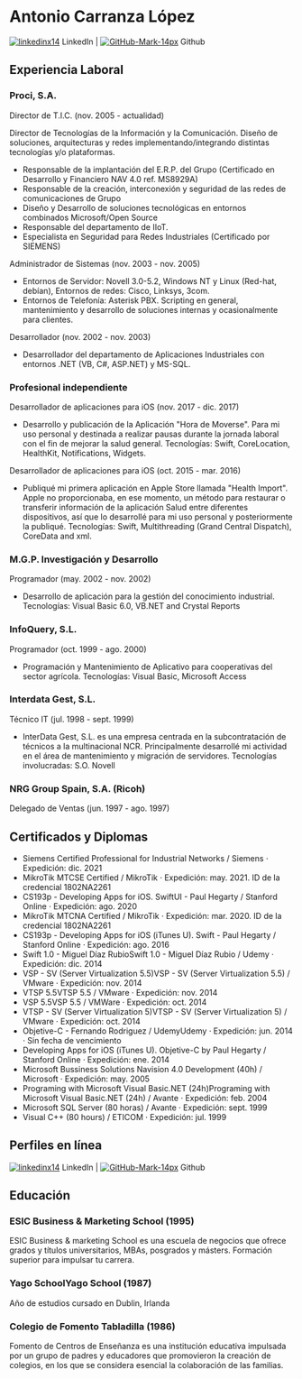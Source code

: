 # Antonio Carranza López
[![linkedinx14](https://user-images.githubusercontent.com/9987502/172685724-5c9612c4-971d-4007-8bfb-af2f60eb4646.png)](https://www.linkedin.com/in/antoniocarranza/) LinkedIn | [![GitHub-Mark-14px](https://user-images.githubusercontent.com/9987502/172686025-0a1b1879-c610-45b6-a84e-7c20b817700d.png)](https://www.linkedin.com/in/antoniocarranza/) Github

## Experiencia Laboral
### Proci, S.A.
Director de T.I.C. (nov. 2005 - actualidad)

Director de Tecnologías de la Información y la Comunicación. Diseño de soluciones, arquitecturas y redes implementando/integrando distintas tecnologías y/o plataformas.
- Responsable de la implantación del E.R.P. del Grupo (Certificado en Desarrollo y Financiero NAV 4.0 ref. MS8929A)
- Responsable de la creación, interconexión y seguridad de las redes de comunicaciones de Grupo
- Diseño y Desarrollo de soluciones tecnológicas en entornos combinados Microsoft/Open Source
- Responsable del departamento de IIoT.
- Especialista en Seguridad para Redes Industriales (Certificado por SIEMENS)

Administrador de Sistemas (nov. 2003 - nov. 2005)
- Entornos de Servidor: Novell 3.0-5.2, Windows NT y Linux (Red-hat, debían), Entornos de redes: Cisco, Linksys, 3com.
- Entornos de Telefonía: Asterisk PBX. Scripting en general, mantenimiento y desarrollo de soluciones internas y ocasionalmente para clientes.

Desarrollador (nov. 2002 - nov. 2003)
- Desarrollador del departamento de Aplicaciones Industriales con entornos .NET (VB, C#, ASP.NET) y MS-SQL.

### Profesional independiente
Desarrollador de aplicaciones para iOS (nov. 2017 - dic. 2017)
- Desarrollo y publicación de la Aplicación "Hora de Moverse". Para mi uso personal y destinada a realizar pausas durante la jornada laboral con el fin de mejorar la salud general. Tecnologías: Swift, CoreLocation, HealthKit, Notifications, Widgets.

Desarrollador de aplicaciones para iOS (oct. 2015 - mar. 2016)
- Publiqué mi primera aplicación en Apple Store llamada "Health Import". Apple no proporcionaba, en ese momento, un método para restaurar o transferir información de la aplicación Salud entre diferentes dispositivos, así que lo desarrollé para mi uso personal y posteriormente la publiqué. Tecnologías: Swift, Multithreading (Grand Central Dispatch), CoreData and xml.

### M.G.P. Investigación y Desarrollo
Programador (may. 2002 - nov. 2002)
- Desarrollo de aplicación para la gestión del conocimiento industrial. Tecnologías: Visual Basic 6.0, VB.NET and Crystal Reports

### InfoQuery, S.L.
Programador (oct. 1999 - ago. 2000)
- Programación y Mantenimiento de Aplicativo para cooperativas del sector agrícola. Tecnologías: Visual Basic, Microsoft Access

### Interdata Gest, S.L.
Técnico IT (jul. 1998 - sept. 1999)
- InterData Gest, S.L. es una empresa centrada en la subcontratación de técnicos a la multinacional NCR. Principalmente desarrollé mi actividad en el área de mantenimiento y migración de servidores. Tecnologías involucradas: S.O. Novell

### NRG Group Spain, S.A. (Ricoh)
Delegado de Ventas (jun. 1997 - ago. 1997)

## Certificados y Diplomas

- Siemens Certified Professional for Industrial Networks / Siemens · Expedición: dic. 2021
- MikroTik MTCSE Certified / MikroTik · Expedición: may. 2021. ID de la credencial 1802NA2261
- CS193p - Developing Apps for iOS. SwiftUI - Paul Hegarty / Stanford Online · Expedición: ago. 2020
- MikroTik MTCNA Certified / MikroTik · Expedición: mar. 2020. ID de la credencial 1802NA2261
- CS193p - Developing Apps for iOS (iTunes U). Swift - Paul Hegarty / Stanford Online · Expedición: ago. 2016
- Swift 1.0 - Miguel Díaz RubioSwift 1.0 - Miguel Díaz Rubio / Udemy · Expedición: dic. 2014
- VSP - SV (Server Virtualization 5.5)VSP - SV (Server Virtualization 5.5) / VMware · Expedición: nov. 2014
- VTSP 5.5VTSP 5.5 / VMware · Expedición: nov. 2014
- VSP 5.5VSP 5.5 / VMWare · Expedición: oct. 2014
- VTSP - SV (Server Virtualization 5)VTSP - SV (Server Virtualization 5) / VMware · Expedición: oct. 2014
- Objetive-C - Fernando Rodriguez / UdemyUdemy · Expedición: jun. 2014 · Sin fecha de vencimiento
- Developing Apps for iOS (iTunes U). Objetive-C by Paul Hegarty / Stanford Online · Expedición: ene. 2014
- Microsoft Bussiness Solutions Navision 4.0 Development (40h) / Microsoft · Expedición: may. 2005
- Programing with Microsoft Visual Basic.NET (24h)Programing with Microsoft Visual Basic.NET (24h) / Avante · Expedición: feb. 2004
- Microsoft SQL Server (80 horas) / Avante · Expedición: sept. 1999
- Visual C++ (80 hours) / ETICOM · Expedición: jul. 1999

## Perfiles en línea
[![linkedinx14](https://user-images.githubusercontent.com/9987502/172685724-5c9612c4-971d-4007-8bfb-af2f60eb4646.png)](https://www.linkedin.com/in/antoniocarranza/) LinkedIn | [![GitHub-Mark-14px](https://user-images.githubusercontent.com/9987502/172686025-0a1b1879-c610-45b6-a84e-7c20b817700d.png)](https://www.linkedin.com/in/antoniocarranza/) Github

## Educación
### ESIC Business & Marketing School (1995)
ESIC Business & marketing School es una escuela de negocios que ofrece grados y títulos universitarios, MBAs, posgrados y másters. Formación superior para impulsar tu carrera.
### Yago SchoolYago School (1987)
Año de estudios cursado en Dublin, Irlanda
### Colegio de Fomento Tabladilla (1986)
Fomento de Centros de Enseñanza es una institución educativa impulsada por un grupo de padres y educadores que promovieron la creación de colegios, en los que se considera esencial la colaboración de las familias.

